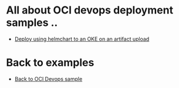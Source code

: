All about OCI devops deployment samples ..
=======

* [Deploy using helmchart to an OKE on an artifact upload](./oci_helm_function_deployment/)

Back to examples
============

- [Back to OCI Devops sample](./../README.md)